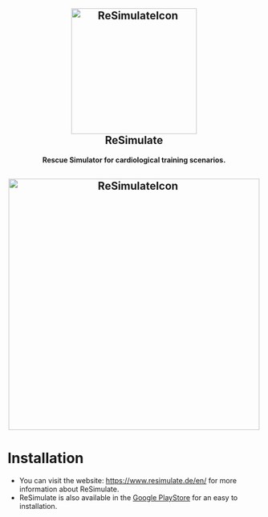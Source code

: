 <h2 align="center"><a href="https://www.resimulate.de/en/"><img src="app/src/main/res/mipmap-xxxhdpi/launcher.png" title="ReSimulate" width="250" alt="ReSimulateIcon"></a><br>ReSimulate</h2>
<p align="center"><strong>Rescue Simulator for cardiological training scenarios.</strong></p>

<h2 align="center"><img src="https://www.resimulate.de/en/images/tab12x.png" title="ReSimulate" width="500" alt="ReSimulateIcon"></h2>

# Installation

- You can visit the website: https://www.resimulate.de/en/ for more information about ReSimulate.
- ReSimulate is also available in the [Google PlayStore](https://play.google.com/store/apps/details?id=de.bauerapps.resimulate) for an easy to installation.
